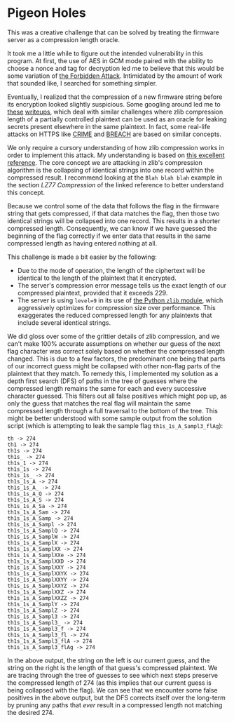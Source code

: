 # Pigeon Holes

This was a creative challenge that can be solved by treating the firmware server as a compression length oracle.

It took me a little while to figure out the intended vulnerability in this program. At first, the use of AES in GCM mode paired with the ability to choose a nonce and tag for decryption led me to believe that this would be some variation of [the Forbidden Attack](https://eprint.iacr.org/2016/475.pdf). Intimidated by the amount of work that sounded like, I searched for something simpler.

Eventually, I realized that the compression of a new firmware string before its encryption looked slightly suspicious. Some googling around led me to [these](http://www.rajatswarup.com/blog/2013/04/21/plaidctf-2013-crypto-250-compression-writeup/) [writeups](https://www.rogdham.net/2018/09/17/csaw-ctf-2018-write-ups.en), which deal with similar challenges where zlib compression length of a partially controlled plaintext can be used as an oracle for leaking secrets present elsewhere in the same plaintext. In fact, some real-life attacks on HTTPS like [CRIME](https://en.wikipedia.org/wiki/CRIME) and [BREACH](https://en.wikipedia.org/wiki/BREACH) are based on similar concepts.

We only require a cursory understanding of how zlib compression works in order to implement this attack. My understanding is based on [this excellent reference](https://zlib.net/feldspar.html). The core concept we are attacking in zlib's compression algorithm is the collapsing of identical strings into one record within the compressed result. I recommend looking at the `Blah blah blah` example in the section *LZ77 Compression* of the linked reference to better understand this concept.

Because we control some of the data that follows the flag in the firmware string that gets compressed, if that data matches the flag, then those two identical strings will be collapsed into one record. This results in a shorter compressed length. Consequently, we can know if we have guessed the beginning of the flag correctly if we enter data that results in the same compressed length as having entered nothing at all.

This challenge is made a bit easier by the following:

* Due to the mode of operation, the length of the ciphertext will be identical to the length of the plaintext that it encrypted.
* The server's compression error message tells us the exact length of our compressed plaintext, provided that it exceeds 229.
* The server is using `level=9` in its use of [the Python `zlib` module](https://docs.python.org/3/library/zlib.html), which aggressively optimizes for compression size over performance. This exaggerates the reduced compressed length for any plaintexts that include several identical strings.

We did gloss over some of the grittier details of zlib compression, and we can't make 100% accurate assumptions on whether our guess of the next flag character was correct solely based on whether the compressed length changed. This is due to a few factors, the predominant one being that parts of our incorrect guess might be collapsed with other non-flag parts of the plaintext that they match. To remedy this, I implemented my solution as a depth first search (DFS) of paths in the tree of guesses where the compressed length remains the same for each and every successive character guessed. This filters out all false positives which might pop up, as only the guess that matches the real flag will maintain the same compressed length through a full traversal to the bottom of the tree. This might be better understood with some sample output from the solution script (which is attempting to leak the sample flag `th1s_1s_A_Sampl3_flAg`):

```
th -> 274
th1 -> 274
th1s -> 274
th1s_ -> 274
th1s_1 -> 274
th1s_1s -> 274
th1s_1s_ -> 274
th1s_1s_A -> 274
th1s_1s_A_ -> 274
th1s_1s_A_Q -> 274
th1s_1s_A_S -> 274
th1s_1s_A_Sa -> 274
th1s_1s_A_Sam -> 274
th1s_1s_A_Samp -> 274
th1s_1s_A_Sampl -> 274
th1s_1s_A_SamplQ -> 274
th1s_1s_A_SamplW -> 274
th1s_1s_A_SamplX -> 274
th1s_1s_A_SamplXX -> 274
th1s_1s_A_SamplXXe -> 274
th1s_1s_A_SamplXXD -> 274
th1s_1s_A_SamplXXY -> 274
th1s_1s_A_SamplXXYX -> 274
th1s_1s_A_SamplXXYY -> 274
th1s_1s_A_SamplXXYZ -> 274
th1s_1s_A_SamplXXZ -> 274
th1s_1s_A_SamplXXZZ -> 274
th1s_1s_A_SamplY -> 274
th1s_1s_A_SamplZ -> 274
th1s_1s_A_Sampl3 -> 274
th1s_1s_A_Sampl3_ -> 274
th1s_1s_A_Sampl3_f -> 274
th1s_1s_A_Sampl3_fl -> 274
th1s_1s_A_Sampl3_flA -> 274
th1s_1s_A_Sampl3_flAg -> 274
```

In the above output, the string on the left is our current guess, and the string on the right is the length of that guess's compressed plaintext. We are tracing through the tree of guesses to see which next steps preserve the compressed length of 274 (as this implies that our current guess is being collapsed with the flag). We can see that we encounter some false positives in the above output, but the DFS corrects itself over the long-term by pruning any paths that *ever* result in a compressed length not matching the desired 274.

